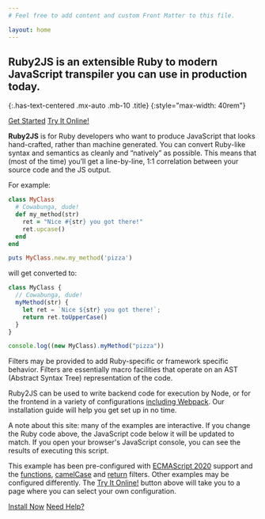 ```yaml
---
# Feel free to add content and custom Front Matter to this file.

layout: home
---
```


## Ruby2JS is an extensible Ruby to modern JavaScript transpiler you can use in production today.
{:.has-text-centered .mx-auto .mb-10 .title}
{:style="max-width: 40rem"}

<button-group class="buttons is-centered mb-10">
  <a href="/docs" class="button is-info is-large has-mixed-case">Get Started</a>
  <a href="/demo" class="button is-warning is-large has-mixed-case">Try It Online!</a>
</button-group>

**Ruby2JS** is for Ruby developers who want to produce JavaScript that looks hand-crafted, rather than machine generated. You can convert Ruby-like syntax and semantics as cleanly and “natively” as possible. This means that (most of the time) you’ll get a line-by-line, 1:1 correlation between your source code and the JS output.

For example:

<div data-controller="ruby" data-options='{
  "eslevel": 2020,
  "filters": ["functions", "camelCase", "return"]
}'></div>

```ruby
class MyClass
  # Cowabunga, dude!
  def my_method(str)
    ret = "Nice #{str} you got there!"
    ret.upcase()
  end
end

puts MyClass.new.my_method('pizza')
```

will get converted to:

<div data-controller="js"></div>

```js
class MyClass {
  // Cowabunga, dude!
  myMethod(str) {
    let ret = `Nice ${str} you got there!`;
    return ret.toUpperCase()
  }
}

console.log((new MyClass).myMethod("pizza"))
```

<div data-controller="eval"></div>

Filters may be provided to add Ruby-specific or framework specific behavior. Filters are essentially macro facilities that operate on an AST (Abstract Syntax Tree) representation of the code.

Ruby2JS can be used to write backend code for execution by Node, or for the frontend in a variety of configurations [including Webpack](/docs/webpack). Our installation guide will help you get set up in no time.

A note about this site: many of the examples are interactive.  If you change
the Ruby code above, the JavaScript code below it will be updated to match.
If you open your browser's JavaScript console, you can see the results of
executing this script.

This example has been pre-configured with [ECMAScript
2020](docs/eslevels#es2020-support) support and the
[functions](docs/filters/functions), [camelCase](docs/filters/camelCase) and
[return](docs/filters/return) filters.  Other examples may be configured
differently.  The [Try It Online!](/demo) button above will take you to a page
where you can select your own configuration.

<button-group class="buttons is-centered mt-12 mb-4">
  <a href="/docs" class="button is-info is-large has-mixed-case">Install Now</a>
  <a href="/docs/community/" class="button is-warning is-large has-mixed-case">Need Help?</a>
</button-group>
